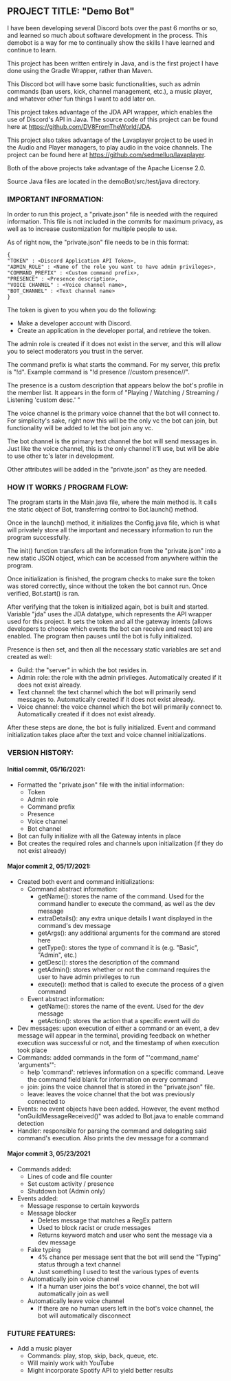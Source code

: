 ## PROJECT TITLE: "Demo Bot"

I have been developing several Discord bots over the past 6 months or so, and learned so much about software development in the process. This demobot is a way for me to continually show the skills I have learned and continue to learn.
  
This project has been written entirely in Java, and is the first project I have done using the Gradle Wrapper, rather than Maven.

This Discord bot will have some basic functionalities, such as admin commands (ban users, kick, channel management, etc.), a music player, and whatever other fun things I want to add later on.
  
This project takes advantage of the JDA API wrapper, which enables the use of Discord's API in Java. The source code of this project can be found here at https://github.com/DV8FromTheWorld/JDA.
  
This project also takes advantage of the Lavaplayer project to be used in the Audio and Player managers, to play audio in the voice channels. The project can be found here at https://github.com/sedmelluq/lavaplayer.
  
Both of the above projects take advantage of the Apache License 2.0.

Source Java files are located in the demoBot/src/test/java directory.

### IMPORTANT INFORMATION:

In order to run this project, a "private.json" file is needed with the required information. This file is not included in the commits for maximum privacy, as well as to increase customization for multiple people to use.

As of right now, the "private.json" file needs to be in this format:

```
{
"TOKEN" : <Discord Application API Token>,
"ADMIN_ROLE" : <Name of the role you want to have admin privileges>,
"COMMAND_PREFIX" : <Custom command prefix>,
"PRESENCE" : <Presence description>,
"VOICE CHANNEL" : <Voice channel name>,
"BOT_CHANNEL" : <Text channel name>
}
```

The token is given to you when you do the following:
- Make a developer account with Discord.
- Create an application in the developer portal, and retrieve the token. 

The admin role is created if it does not exist in the server, and this will allow you to select moderators you trust in the server.

The command prefix is what starts the command. For my server, this prefix is "!d". Example command is "!d presence //custom presence//".
  
The presence is a custom description that appears below the bot's profile in the member list. It appears in the form of "Playing / Watching / Streaming / Listening 'custom desc.' "
  
The voice channel is the primary voice channel that the bot will connect to. For simplicity's sake, right now this will be the only vc the bot can join, but functionality will be added to let the bot join any vc.
  
The bot channel is the primary text channel the bot will send messages in. Just like the voice channel, this is the only channel it'll use, but will be able to use other tc's later in development.
  
Other attributes will be added in the "private.json" as they are needed.
    
### HOW IT WORKS / PROGRAM FLOW:

The program starts in the Main.java file, where the main method is. It calls the static object of Bot, transferring control to Bot.launch() method.

Once in the launch() method, it initializes the Config.java file, which is what will privately store all the important and necessary information to run the program successfully.

The init() function transfers all the information from the "private.json" into a new static JSON object, which can be accessed from anywhere within the program.

Once initialization is finished, the program checks to make sure the token was stored correctly, since without the token the bot cannot run. Once verified, Bot.start() is ran.
 
After verifying that the token is initialized again, bot is built and started. Variable "jda" uses the JDA datatype, which represents the API wrapper used for this project. It sets the token and all the gateway intents (allows developers to choose which events the bot can receive and react to) are enabled. The program then pauses until the bot is fully initialized.

Presence is then set, and then all the necessary static variables are set and created as well:
- Guild: the "server" in which the bot resides in.
- Admin role: the role with the admin privileges. Automatically created if it does not exist already.
- Text channel: the text channel which the bot will primarily send messages to. Automatically created if it does not exist already.
- Voice channel: the voice channel which the bot will primarily connect to. Automatically created if it does not exist already.

After these steps are done, the bot is fully initialized. Event and command initialization takes place after the text and voice channel initializations.

### VERSION HISTORY:

#### Initial commit, 05/16/2021:
- Formatted the "private.json" file with the initial information:
  - Token
  - Admin role
  - Command prefix
  - Presence
  - Voice channel
  - Bot channel
- Bot can fully initialize with all the Gateway intents in place
- Bot creates the required roles and channels upon initialization (if they do not exist already)

#### Major commit 2, 05/17/2021:
- Created both event and command initializations:
  - Command abstract information:
    - getName(): stores the name of the command. Used for the command handler to execute the command, as well as the dev message
    - extraDetails(): any extra unique details I want displayed in the command's dev message
    - getArgs(): any additional arguments for the command are stored here
    - getType(): stores the type of command it is (e.g. "Basic", "Admin", etc.)
    - getDesc(): stores the description of the command
    - getAdmin(): stores whether or not the command requires the user to have admin privileges to run
    - execute(): method that is called to execute the process of a given command
  - Event abstract information:
    - getName(): stores the name of the event. Used for the dev message
    - getAction(): stores the action that a specific event will do
- Dev messages: upon execution of either a command or an event, a dev message will appear in the terminal, providing feedback on whether execution was successful or not, and the timestamp of when execution took place
- Commands: added commands in the form of "'command_name' 'arguments'":
  - help 'command': retrieves information on a specific command. Leave the command field blank for information on every command
  - join: joins the voice channel that is stored in the "private.json" file.
  - leave: leaves the voice channel that the bot was previously connected to
- Events: no event objects have been added. However, the event method "onGuildMessageReceived()" was added to Bot.java to enable command detection
- Handler: responsible for parsing the command and delegating said command's execution. Also prints the dev message for a command

#### Major commit 3, 05/23/2021
- Commands added:
  - Lines of code and file counter
  - Set custom activity / presence
  - Shutdown bot (Admin only)
- Events added:
  - Message response to certain keywords
  - Message blocker
    - Deletes message that matches a RegEx pattern
    - Used to block racist or crude messages
    - Returns keyword match and user who sent the message via a dev message
  - Fake typing
    - 4% chance per message sent that the bot will send the "Typing" status through a text channel
    - Just something I used to test the various types of events
  - Automatically join voice channel
    - If a human user joins the bot's voice channel, the bot will automatically join as well
  - Automatically leave voice channel
    - If there are no human users left in the bot's voice channel, the bot will automatically disconnect

### FUTURE FEATURES:
- Add a music player
  - Commands: play, stop, skip, back, queue, etc.
  - Will mainly work with YouTube
  - Might incorporate Spotify API to yield better results
